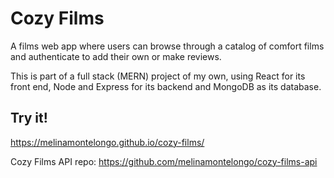 # Cozy Films
A films web app where users can browse through a catalog of comfort films and authenticate to add their own or make reviews. 

This is part of a full stack (MERN) project of my own, using React for its front end, Node and Express for its backend and MongoDB as its database.

## Try it!
https://melinamontelongo.github.io/cozy-films/

Cozy Films API repo: https://github.com/melinamontelongo/cozy-films-api
